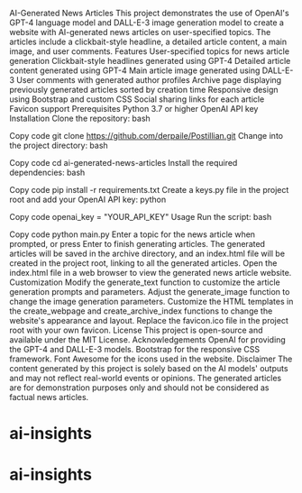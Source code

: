 AI-Generated News Articles
This project demonstrates the use of OpenAI's GPT-4 language model and DALL-E-3 image generation model to create a website with AI-generated news articles on user-specified topics. The articles include a clickbait-style headline, a detailed article content, a main image, and user comments.
Features
User-specified topics for news article generation
Clickbait-style headlines generated using GPT-4
Detailed article content generated using GPT-4
Main article image generated using DALL-E-3
User comments with generated author profiles
Archive page displaying previously generated articles sorted by creation time
Responsive design using Bootstrap and custom CSS
Social sharing links for each article
Favicon support
Prerequisites
Python 3.7 or higher
OpenAI API key
Installation
Clone the repository:
bash

Copy code
git clone https://github.com/derpaile/Postillian.git
Change into the project directory:
bash

Copy code
cd ai-generated-news-articles
Install the required dependencies:
bash

Copy code
pip install -r requirements.txt
Create a keys.py file in the project root and add your OpenAI API key:
python

Copy code
openai_key = "YOUR_API_KEY"
Usage
Run the script:
bash

Copy code
python main.py
Enter a topic for the news article when prompted, or press Enter to finish generating articles.
The generated articles will be saved in the archive directory, and an index.html file will be created in the project root, linking to all the generated articles.
Open the index.html file in a web browser to view the generated news article website.
Customization
Modify the generate_text function to customize the article generation prompts and parameters.
Adjust the generate_image function to change the image generation parameters.
Customize the HTML templates in the create_webpage and create_archive_index functions to change the website's appearance and layout.
Replace the favicon.ico file in the project root with your own favicon.
License
This project is open-source and available under the MIT License.
Acknowledgements
OpenAI for providing the GPT-4 and DALL-E-3 models.
Bootstrap for the responsive CSS framework.
Font Awesome for the icons used in the website.
Disclaimer
The content generated by this project is solely based on the AI models' outputs and may not reflect real-world events or opinions. The generated articles are for demonstration purposes only and should not be considered as factual news articles.
# ai-insights
# ai-insights
